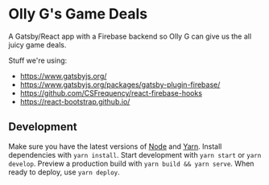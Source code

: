# Olly G's Game Deals

A Gatsby/React app with a Firebase backend so Olly G can give us the all juicy game deals.

Stuff we're using:

- https://www.gatsbyjs.org/
- https://www.gatsbyjs.org/packages/gatsby-plugin-firebase/
- https://github.com/CSFrequency/react-firebase-hooks
- https://react-bootstrap.github.io/

## Development

Make sure you have the latest versions of [Node](https://nodejs.org/en/download/) and [Yarn](https://classic.yarnpkg.com/en/docs/install/). Install dependencies with `yarn install`. Start development with `yarn start` or `yarn develop`. Preview a production build with `yarn build && yarn serve`. When ready to deploy, use `yarn deploy`.
